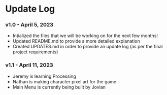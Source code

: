 # Update Log

### **v1.0** - April 5, 2023

- Intialized the files that we will be working on for the next few months!
- Updated README.md to provide a more detailed explanation
- Created UPDATES.md in order to provide an update log (as per the final project requirements)

### **v1.1** - April 11, 2023
- Jeremy is learning Processing
- Nathan is making character pixel art for the game
- Main Menu is currently being built by Jovian
